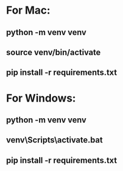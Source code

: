 # For Mac:
## python -m venv venv
## source venv/bin/activate
## pip install -r requirements.txt 

# For Windows:
## python -m venv venv
## venv\Scripts\activate.bat
## pip install -r requirements.txt